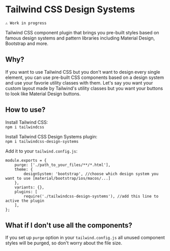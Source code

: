# Tailwind CSS Design Systems

`⚠️ Work in progress`

Tailwind CSS component plugin that brings you pre-built styles based on famous design systems and pattern libraries including Material Design, Bootstrap and more.

## Why?  
If you want to use Tailwind CSS but you don't want to design every single element, you can use pre-built CSS components based on a design system and use your favorie utility classes with them. Let's say you want your custom layout made by Tailwind's utility classes but you want your buttons to look like Material Design buttons.

## How to use?  
Install Tailwind CSS:  
`npm i tailwindcss`

Install Tailwind CSS Design Systems plugin:  
`npm i tailwindcss-design-systems`

Add it to your `tailwind.config.js`:  

```
module.exports = {
    purge: ['./path_to_your_files/**/*.html'],
    theme: {
        designSystem: 'bootstrap', //choose which design system you want to use [material/bootstrap/ios/macos/...]
    },
    variants: {},
    plugins: [
        require('./tailwindcss-design-systems'), //add this line to active the plugin
    ],
};
```
## What if I don't use all the components?  
If you set up `purge` option in your `tailwind.config.js` all unused component styles will be purged, so don't worry about the file size.
